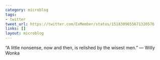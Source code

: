 ```yaml
---
category: microblog
tags:
- twitter
tweet_url: https://twitter.com/ExMember/status/1518309655671320576
links: []
layout: microblog
---
```

“A little nonsense, now and then, is relished by the wisest men.” — Willy Wonka
